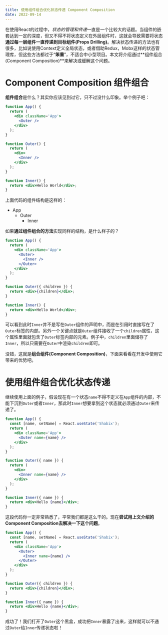```yaml
---
title: 使用组件组合优化状态传递 Component Composition
date: 2022-09-14
---
```


在使用React的过程中，*状态的管理和传递*一直是一个比较大的话题。当组件的嵌套达到一定的深度，但又不得不将状态定义在外层组件时，这就会导致需要将状态**通过每一层组件一直传递到目标组件(Props Drilling)**。解决状态传递的方法也有很多，比如说使用Context定义全局状态，或者借助Redux，Mobx这样的状态管理库，但这些方法都过于“**笨重**”，不适合中小型项目。本文将介绍通过**组件组合(Component Composition)**来解决或缓解这个问题。

# Component Composition 组件组合

**组件组合**是什么？其实你应该见到过它，只不过没什么印象。举个例子吧：

```jsx
function App() {
  return (
    <div className='App'>
      <Outer />
    </div>
  );
}

function Outer() {
  return (
    <div>
      <Inner />
    </div>
  );
}

function Inner() {
  return <div>Hello World</div>;
}
```

上面代码的组件结构是这样的：

- App
  - Outer
    - Inner

如果**通过组件组合的方法**实现同样的结构，是什么样子的？

```jsx
function App() {
  return (
    <div className='App'>
      <Outer>
        <Inner />
      </Outer>
    </div>
  );
}

function Outer({ children }) {
  return <div>{children}</div>;
}

function Inner() {
  return <div>Hello World</div>;
}
```

可以看到此时`Inner`并不是写在`Outer`组件的声明中，而是在引用时直接写在了`Outer`标签的内部。另外一个关键点就是`Outer`组件接收了一个`children`属性，这个属性里面就包含了`Outer`标签内部的元素。例子中，`children`里面储存了`Inner`，所以只需要在`Outer`中渲染`children`即可。

没错，这就是**组合组件(Component Composition)**，下面来看看在开发中使用它带来的优势吧。

# 使用组件组合优化状态传递

继续使用上面的例子，假设现在有一个状态`name`不得不定义在`App`组件的内部，不能下沉到`Outer`或者`Inner`，那此时`Inner`想要拿到这个状态就必须通过`Outer`来传递了。

```jsx
function App() {
  const [name, setName] = React.useState('Shabix');
  return (
    <div className='App'>
      <Outer name={name} />
    </div>
  );
}

function Outer({ name }) {
  return (
    <div>
      <Inner name={name} />
    </div>
  );
}

function Inner({ name }) {
  return <div>Hello {name}</div>;
}
```

这段代码你一定非常熟悉了，平常我们都是这么干的。现在**尝试用上文介绍的Component Composition去解决一下这个问题**。

```jsx
function App() {
  const [name, setName] = React.useState('Shabix');
  return (
    <div className='App'>
      <Outer>
        <Inner name={name} />
      </Outer>
    </div>
  );
}

function Outer({ children }) {
  return <div>{children}</div>;
}

function Inner({ name }) {
  return <div>Hello {name}</div>;
}
```

成功了！我们打开了`Outer`这个黑盒，成功把`Inner`暴露了出来，这样就可以不通过`Outer`给`Inner`传递状态啦！
